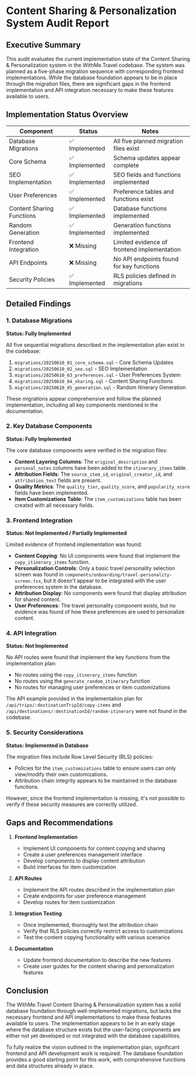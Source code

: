 # Content Sharing & Personalization System Audit Report

## Executive Summary

This audit evaluates the current implementation state of the Content Sharing & Personalization system in the WithMe.Travel codebase. The system was planned as a five-phase migration sequence with corresponding frontend implementations. While the database foundation appears to be in place through the migration files, there are significant gaps in the frontend implementation and API integration necessary to make these features available to users.

## Implementation Status Overview

| Component | Status | Notes |
|-----------|--------|-------|
| Database Migrations | ✅ Implemented | All five planned migration files exist |
| Core Schema | ✅ Implemented | Schema updates appear complete |
| SEO Implementation | ✅ Implemented | SEO fields and functions implemented |
| User Preferences | ✅ Implemented | Preference tables and functions exist |
| Content Sharing Functions | ✅ Implemented | Database functions implemented |
| Random Generation | ✅ Implemented | Generation functions implemented |
| Frontend Integration | ❌ Missing | Limited evidence of frontend implementation |
| API Endpoints | ❌ Missing | No API endpoints found for key functions |
| Security Policies | ✅ Implemented | RLS policies defined in migrations |

## Detailed Findings

### 1. Database Migrations

**Status: Fully Implemented**

All five sequential migrations described in the implementation plan exist in the codebase:

1. `migrations/20250610_01_core_schema.sql` - Core Schema Updates
2. `migrations/20250610_02_seo.sql` - SEO Implementation 
3. `migrations/20250610_03_preferences.sql` - User Preferences System
4. `migrations/20250610_04_sharing.sql` - Content Sharing Functions
5. `migrations/20250610_05_generation.sql` - Random Itinerary Generation

These migrations appear comprehensive and follow the planned implementation, including all key components mentioned in the documentation.

### 2. Key Database Components

**Status: Fully Implemented**

The core database components were verified in the migration files:

- **Content Layering Columns**: The `original_description` and `personal_notes` columns have been added to the `itinerary_items` table.
- **Attribution Fields**: The `source_item_id`, `original_creator_id`, and `attribution_text` fields are present.
- **Quality Metrics**: The `quality_tier`, `quality_score`, and `popularity_score` fields have been implemented.
- **Item Customizations Table**: The `item_customizations` table has been created with all necessary fields.

### 3. Frontend Integration

**Status: Not Implemented / Partially Implemented**

Limited evidence of frontend implementation was found:

- **Content Copying**: No UI components were found that implement the `copy_itinerary_items` function.
- **Personalization Controls**: Only a basic travel personality selection screen was found in `components/onboarding/travel-personality-screen.tsx`, but it doesn't appear to be integrated with the user preferences system in the database.
- **Attribution Display**: No components were found that display attribution for shared content.
- **User Preferences**: The travel personality component exists, but no evidence was found of how these preferences are used to personalize content.

### 4. API Integration

**Status: Not Implemented**

No API routes were found that implement the key functions from the implementation plan:

- No routes using the `copy_itinerary_items` function
- No routes using the `generate_random_itinerary` function
- No routes for managing user preferences or item customizations

The API example provided in the implementation plan for `/api/trips/:destinationTripId/copy-items` and `/api/destinations/:destinationId/random-itinerary` were not found in the codebase.

### 5. Security Considerations

**Status: Implemented in Database**

The migration files include Row Level Security (RLS) policies:

- Policies for the `item_customizations` table to ensure users can only view/modify their own customizations.
- Attribution chain integrity appears to be maintained in the database functions.

However, since the frontend implementation is missing, it's not possible to verify if these security measures are correctly utilized.

## Gaps and Recommendations

1. **Frontend Implementation**
   - Implement UI components for content copying and sharing
   - Create a user preferences management interface
   - Develop components to display content attribution
   - Build interfaces for item customization

2. **API Routes**
   - Implement the API routes described in the implementation plan
   - Create endpoints for user preference management
   - Develop routes for item customization

3. **Integration Testing**
   - Once implemented, thoroughly test the attribution chain
   - Verify that RLS policies correctly restrict access to customizations
   - Test the content copying functionality with various scenarios

4. **Documentation**
   - Update frontend documentation to describe the new features
   - Create user guides for the content sharing and personalization features

## Conclusion

The WithMe.Travel Content Sharing & Personalization system has a solid database foundation through well-implemented migrations, but lacks the necessary frontend and API implementations to make these features available to users. The implementation appears to be in an early stage where the database structure exists but the user-facing components are either not yet developed or not integrated with the database capabilities.

To fully realize the vision outlined in the implementation plan, significant frontend and API development work is required. The database foundation provides a good starting point for this work, with comprehensive functions and data structures already in place.

